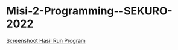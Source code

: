 # Misi-2-Programming--SEKURO-2022

[Screenshoot Hasil Run Program](https://drive.google.com/file/d/1GJU0pHTIoHn0UiQw-rm2cVfKl0xOp4f6/view?usp=sharing)
